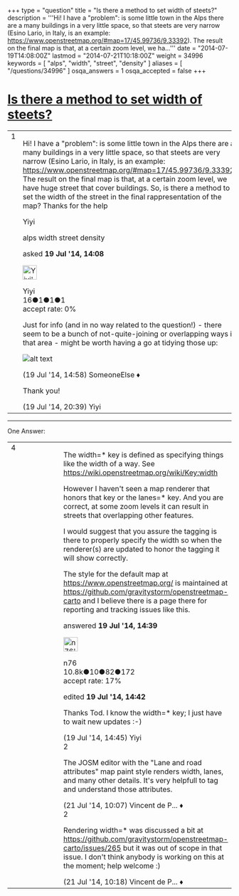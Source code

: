 +++
type = "question"
title = "Is there a method to set width of steets?"
description = '''Hi! I have a &quot;problem&quot;: is some little town in the Alps there are a many buildings in a very little space, so that steets are very narrow (Esino Lario, in Italy, is an example: https://www.openstreetmap.org/#map=17/45.99736/9.33392). The result on the final map is that, at a certain zoom level, we ha...'''
date = "2014-07-19T14:08:00Z"
lastmod = "2014-07-21T10:18:00Z"
weight = 34996
keywords = [ "alps", "width", "street", "density" ]
aliases = [ "/questions/34996" ]
osqa_answers = 1
osqa_accepted = false
+++

<div class="headNormal">

# [Is there a method to set width of steets?](/questions/34996/is-there-a-method-to-set-width-of-steets)

</div>

<div id="main-body">

<div id="askform">

<table id="question-table" style="width:100%;">
<colgroup>
<col style="width: 50%" />
<col style="width: 50%" />
</colgroup>
<tbody>
<tr>
<td style="width: 30px; vertical-align: top"><div class="vote-buttons">
<span id="post-34996-upvote" class="ajax-command post-vote up" rel="nofollow" title="I like this post (click again to cancel)"> </span>
<div id="post-34996-score" class="post-score" title="current number of votes">
1
</div>
<span id="post-34996-downvote" class="ajax-command post-vote down" rel="nofollow" title="I dont like this post (click again to cancel)"> </span> <span id="favorite-mark" class="ajax-command favorite-mark" rel="nofollow" title="mark/unmark this question as favorite (click again to cancel)"> </span>
<div id="favorite-count" class="favorite-count">
&#10;</div>
</div></td>
<td><div id="item-right">
<div class="question-body">
<p>Hi! I have a "problem": is some little town in the Alps there are a many buildings in a very little space, so that steets are very narrow (Esino Lario, in Italy, is an example: <a href="https://www.openstreetmap.org/#map=17/45.99736/9.33392).">https://www.openstreetmap.org/#map=17/45.99736/9.33392).</a> The result on the final map is that, at a certain zoom level, we have huge street that cover buildings. So, is there a method to set the width of the street in the final rappresentation of the map? Thanks for the help</p>
<p>Yiyi</p>
</div>
<div id="question-tags" class="tags-container tags">
<span class="post-tag tag-link-alps" rel="tag" title="see questions tagged &#39;alps&#39;">alps</span> <span class="post-tag tag-link-width" rel="tag" title="see questions tagged &#39;width&#39;">width</span> <span class="post-tag tag-link-street" rel="tag" title="see questions tagged &#39;street&#39;">street</span> <span class="post-tag tag-link-density" rel="tag" title="see questions tagged &#39;density&#39;">density</span>
</div>
<div id="question-controls" class="post-controls">
&#10;</div>
<div class="post-update-info-container">
<div class="post-update-info post-update-info-user">
<p>asked <strong>19 Jul '14, 14:08</strong></p>
<img src="https://secure.gravatar.com/avatar/59fc16b90442aa21d82f3598f34f6bb5?s=32&amp;d=identicon&amp;r=g" class="gravatar" width="32" height="32" alt="Yiyi&#39;s gravatar image" />
<p><span>Yiyi</span><br />
<span class="score" title="16 reputation points">16</span><span title="1 badges"><span class="badge1">●</span><span class="badgecount">1</span></span><span title="1 badges"><span class="silver">●</span><span class="badgecount">1</span></span><span title="1 badges"><span class="bronze">●</span><span class="badgecount">1</span></span><br />
<span class="accept_rate" title="Rate of the user&#39;s accepted answers">accept rate:</span> <span title="Yiyi has no accepted answers">0%</span></p>
</div>
</div>
<div id="comments-container-34996" class="comments-container">
<span id="35002"></span>
<div id="comment-35002" class="comment">
<div id="post-35002-score" class="comment-score">
&#10;</div>
<div class="comment-text">
<p>Just for info (and in no way related to the question!) - there seem to be a bunch of not-quite-joining or overlapping ways in that area - might be worth having a go at tidying those up:</p>
<p><img src="/upfiles/overlapping_nodes.png" alt="alt text" /></p>
</div>
<div id="comment-35002-info" class="comment-info">
<span class="comment-age">(19 Jul '14, 14:58)</span> <span class="comment-user userinfo">SomeoneElse ♦</span>
</div>
</div>
<span id="35008"></span>
<div id="comment-35008" class="comment">
<div id="post-35008-score" class="comment-score">
&#10;</div>
<div class="comment-text">
<p>Thank you!</p>
</div>
<div id="comment-35008-info" class="comment-info">
<span class="comment-age">(19 Jul '14, 20:39)</span> <span class="comment-user userinfo">Yiyi</span>
</div>
</div>
</div>
<div id="comment-tools-34996" class="comment-tools">
&#10;</div>
<div class="clear">
&#10;</div>
<div id="comment-34996-form-container" class="comment-form-container">
&#10;</div>
<div class="clear">
&#10;</div>
</div></td>
</tr>
</tbody>
</table>

------------------------------------------------------------------------

<div class="tabBar">

<span id="sort-top"></span>

<div class="headQuestions">

One Answer:

</div>

</div>

<span id="34998"></span>

<div id="answer-container-34998" class="answer">

<table style="width:100%;">
<colgroup>
<col style="width: 50%" />
<col style="width: 50%" />
</colgroup>
<tbody>
<tr>
<td style="width: 30px; vertical-align: top"><div class="vote-buttons">
<span id="post-34998-upvote" class="ajax-command post-vote up" rel="nofollow" title="I like this post (click again to cancel)"> </span>
<div id="post-34998-score" class="post-score" title="current number of votes">
4
</div>
<span id="post-34998-downvote" class="ajax-command post-vote down" rel="nofollow" title="I dont like this post (click again to cancel)"> </span>
</div></td>
<td><div class="item-right">
<div class="answer-body">
<p>The width=* key is defined as specifying things like the width of a way. See <a href="https://wiki.openstreetmap.org/wiki/Key:width">https://wiki.openstreetmap.org/wiki/Key:width</a></p>
<p>However I haven't seen a map renderer that honors that key or the lanes=* key. And you are correct, at some zoom levels it can result in streets that overlapping other features.</p>
<p>I would suggest that you assure the tagging is there to properly specify the width so when the renderer(s) are updated to honor the tagging it will show correctly.</p>
<p>The style for the default map at <a href="https://www.openstreetmap.org/">https://www.openstreetmap.org/</a> is maintained at <a href="https://github.com/gravitystorm/openstreetmap-carto">https://github.com/gravitystorm/openstreetmap-carto</a> and I believe there is a page there for reporting and tracking issues like this.</p>
</div>
<div class="answer-controls post-controls">
&#10;</div>
<div class="post-update-info-container">
<div class="post-update-info post-update-info-user">
<p>answered <strong>19 Jul '14, 14:39</strong></p>
<img src="https://secure.gravatar.com/avatar/f60af53a4eba0c21f25c22674fb4a8cc?s=32&amp;d=identicon&amp;r=g" class="gravatar" width="32" height="32" alt="n76&#39;s gravatar image" />
<p><span>n76</span><br />
<span class="score" title="10839 reputation points"><span>10.8k</span></span><span title="10 badges"><span class="badge1">●</span><span class="badgecount">10</span></span><span title="82 badges"><span class="silver">●</span><span class="badgecount">82</span></span><span title="172 badges"><span class="bronze">●</span><span class="badgecount">172</span></span><br />
<span class="accept_rate" title="Rate of the user&#39;s accepted answers">accept rate:</span> <span title="n76 has 48 accepted answers">17%</span></p>
</img>
</div>
<div class="post-update-info post-update-info-edited">
<p><span> edited <strong>19 Jul '14, 14:42</strong> </span></p>
</div>
</div>
<div id="comments-container-34998" class="comments-container">
<span id="35000"></span>
<div id="comment-35000" class="comment">
<div id="post-35000-score" class="comment-score">
&#10;</div>
<div class="comment-text">
<p>Thanks Tod. I know the width=* key; I just have to wait new updates :-)</p>
</div>
<div id="comment-35000-info" class="comment-info">
<span class="comment-age">(19 Jul '14, 14:45)</span> <span class="comment-user userinfo">Yiyi</span>
</div>
</div>
<span id="35042"></span>
<div id="comment-35042" class="comment">
<div id="post-35042-score" class="comment-score">
2
</div>
<div class="comment-text">
<p>The JOSM editor with the "Lane and road attributes" map paint style renders width, lanes, and many other details. It's very helpfull to tag and understand those attributes.</p>
</div>
<div id="comment-35042-info" class="comment-info">
<span class="comment-age">(21 Jul '14, 10:07)</span> <span class="comment-user userinfo">Vincent de P... ♦</span>
</div>
</div>
<span id="35044"></span>
<div id="comment-35044" class="comment">
<div id="post-35044-score" class="comment-score">
2
</div>
<div class="comment-text">
<p>Rendering width=* was discussed a bit at <a href="https://github.com/gravitystorm/openstreetmap-carto/issues/265">https://github.com/gravitystorm/openstreetmap-carto/issues/265</a> but it was out of scope in that issue. I don't think anybody is working on this at the moment; help welcome :)</p>
</div>
<div id="comment-35044-info" class="comment-info">
<span class="comment-age">(21 Jul '14, 10:18)</span> <span class="comment-user userinfo">Vincent de P... ♦</span>
</div>
</div>
</div>
<div id="comment-tools-34998" class="comment-tools">
&#10;</div>
<div class="clear">
&#10;</div>
<div id="comment-34998-form-container" class="comment-form-container">
&#10;</div>
<div class="clear">
&#10;</div>
</div></td>
</tr>
</tbody>
</table>

</div>

<div class="paginator-container-left">

</div>

</div>

</div>

